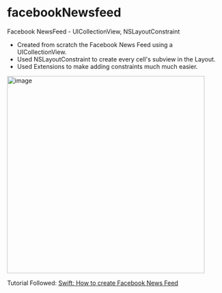 # facebookNewsfeed
Facebook NewsFeed - UICollectionView, NSLayoutConstraint

* Created from scratch the Facebook News Feed using a UICollectionView. 
* Used NSLayoutConstraint to create every cell's subview in the Layout.
* Used Extensions to make adding constraints much much easier.


<img width="462" alt="image" src="https://user-images.githubusercontent.com/38237395/59204173-14044b80-8b6e-11e9-9a32-15c42e85c408.png">

Tutorial Followed: 
[Swift: How to create Facebook News Feed ](https://www.youtube.com/watch?v=NJxb7EKXF3U&list=PL0dzCUj1L5JHDWIO3x4wePhD8G4d1Fa6N&index=1)
